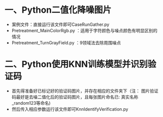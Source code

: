 # 一、Python二值化降噪图片
- 案例文件：直接运行该文件即可CaseRunGather.py
- Pretreatment_MainColorRgb.py ：适用于字符颜色与噪点颜色有明显区别的情况
- Pretreatment_TurnGrayField.py ：9领域法去除周围噪点
# 二、Python使用KNN训练模型并识别验证码
- 首先得准备好已标记好的验证码图片，并存在相应的文件夹下（注： 图片验证码最好是去噪二值化后的验证码图片，且每张图片命名已: 真实名称_random123等命名)
- 然后传入相应参数运行该文件即可KnnIdentifyVerification.py
